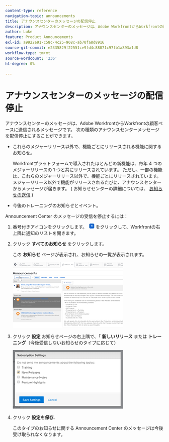 ```yaml
---
content-type: reference
navigation-topic: announcements
title: アナウンスセンターのメッセージの配信停止
description: アナウンスセンターのメッセージは、Adobe WorkfrontからWorkfrontの顧客ベースに送信されるメッセージです。 Announcement Center の次のメッセージを配信停止にすることができます。
author: Luke
feature: Product Announcements
exl-id: a9922e91-c58c-4c25-968c-ab70fa8d8916
source-git-commit: e2335829f22551ce9fd4c88071c97fb1a893a1d8
workflow-type: tm+mt
source-wordcount: '236'
ht-degree: 0%

---
```


# アナウンスセンターのメッセージの配信停止

アナウンスセンターのメッセージは、Adobe WorkfrontからWorkfrontの顧客ベースに送信されるメッセージです。 次の種類のアナウンスセンターメッセージを配信停止にすることができます。

* これらのメジャーリリース以外で、機能ごとにリリースされる機能に関するお知らせ。

   Workfrontプラットフォームで導入されたほとんどの新機能は、毎年 4 つのメジャーリリースの 1 つと共にリリースされています。 ただし、一部の機能は、これらのメジャーリリース以外で、機能ごとにリリースされています。 メジャーリリース以外で機能がリリースされるたびに、アナウンスセンターからメッセージが届きます。 ( お知らせセンターの詳細については、 [お知らせの送信](../../administration-and-setup/get-started-wf-administration/view-send-announcements.md).)

* 今後のトレーニングのお知らせとイベント。

Announcement Center のメッセージの受信を停止するには：

1. 番号付きアイコンをクリックします。 ![](assets/notifications-icon-jewel.jpg) をクリックして、Workfrontの右上隅に通知のリストを開きます。
1. クリック **すべてのお知らせ** をクリックします。

   この **お知らせ** ページが表示され、お知らせの一覧が表示されます。

   ![](assets/announcements-page-qs-350x210.png)

1. クリック **設定** お知らせページの右上隅で、「 **新しいリリース** または **トレーニング**（今後受信しないお知らせのタイプに応じて）

   ![](assets/announcementcenter-settings-350x187.png)

1. クリック **設定を保存**.

   このタイプのお知らせに関する Announcement Center のメッセージは今後受け取られなくなります。
